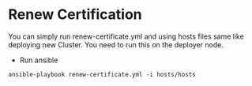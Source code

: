 # Renew Certification
You can simply run renew-certificate.yml and using hosts files same like deploying new Cluster. You need to run this on the deployer node.

* Run ansible
```
ansible-playbook renew-certificate.yml -i hosts/hosts
```
